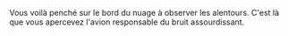 Vous voilà penché sur le bord du nuage à observer les alentours.
C'est là que vous apercevez l'avion responsable du bruit assourdissant.